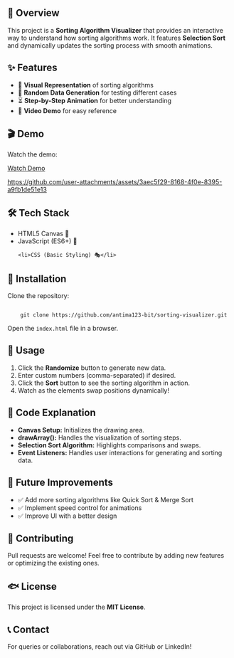 <h2>📌 Overview</h2>
<p>This project is a <b>Sorting Algorithm Visualizer</b> that provides an interactive way to understand how sorting algorithms work. It features <b>Selection Sort</b> and dynamically updates the sorting process with smooth animations.</p>

<h2>✨ Features</h2>
<ul>
    <li>🎨 <b>Visual Representation</b> of sorting algorithms</li>
    <li>🔄 <b>Random Data Generation</b> for testing different cases</li>
    <li>⏳ <b>Step-by-Step Animation</b> for better understanding</li>
    <li>🎥 <b>Video Demo</b> for easy reference</li>
</ul>

<h2>🎬 Demo</h2>
<p>Watch the demo:</p>
<a href="C:\Users\hp\AppData\Roaming\Wondershare\Wondershare Filmora\Projects">Watch Demo</a>


https://github.com/user-attachments/assets/3aec5f29-8168-4f0e-8395-a9fb1de51e13
<h2>🛠 Tech Stack</h2>
<ul>
    <li>HTML5 Canvas 🎨</li>
    <li>JavaScript (ES6+) 🚀</li>

    <li>CSS (Basic Styling) 🎭</li>
</ul>

<h2>🚀 Installation</h2>
<p>Clone the repository:</p>
<code>
    git clone https://github.com/antima123-bit/sorting-visualizer.git
</code>
<p>Open the <code>index.html</code> file in a browser.</p>

<h2>🎯 Usage</h2>
<ol>
    <li>Click the <b>Randomize</b> button to generate new data.</li>
    <li>Enter custom numbers (comma-separated) if desired.</li>
    <li>Click the <b>Sort</b> button to see the sorting algorithm in action.</li>
    <li>Watch as the elements swap positions dynamically!</li>
</ol>

<h2>📝 Code Explanation</h2>
<ul>
    <li><b>Canvas Setup:</b> Initializes the drawing area.</li>
    <li><b>drawArray():</b> Handles the visualization of sorting steps.</li>
    <li><b>Selection Sort Algorithm:</b> Highlights comparisons and swaps.</li>
    <li><b>Event Listeners:</b> Handles user interactions for generating and sorting data.</li>
</ul>

<h2>🚀 Future Improvements</h2>
<ul>
    <li>✅ Add more sorting algorithms like Quick Sort & Merge Sort</li>
    <li>✅ Implement speed control for animations</li>
    <li>✅ Improve UI with a better design</li>
</ul>

<h2>🤝 Contributing</h2>
<p>Pull requests are welcome! Feel free to contribute by adding new features or optimizing the existing ones.</p>

<h2>🐟 License</h2>
<p>This project is licensed under the <b>MIT License</b>.</p>

<h2>📞 Contact</h2>
<p>For queries or collaborations, reach out via GitHub or LinkedIn!</p>

